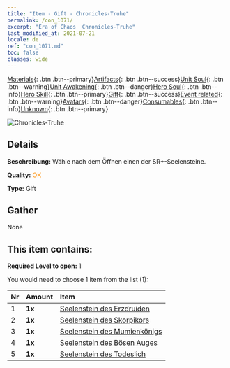 ```yaml
---
title: "Item - Gift - Chronicles-Truhe"
permalink: /con_1071/
excerpt: "Era of Chaos  Chronicles-Truhe"
last_modified_at: 2021-07-21
locale: de
ref: "con_1071.md"
toc: false
classes: wide
---
```

 [Materials](/ItemsDE/){: .btn .btn--primary}[Artifacts](/ItemsDE/Artifacts/){: .btn .btn--success}[Unit Soul](/ItemsDE/UnitSoul/){: .btn .btn--warning}[Unit Awakening](/ItemsDE/UnitAwakening/){: .btn .btn--danger}[Hero Soul](/ItemsDE/HeroSoul/){: .btn .btn--info}[Hero Skill](/ItemsDE/HeroSkill/){: .btn .btn--primary}[Gift](/ItemsDE/Gift/){: .btn .btn--success}[Event related](/ItemsDE/Events/){: .btn .btn--warning}[Avatars](/ItemsDE/Avatars/){: .btn .btn--danger}[Consumables](/ItemsDE/Consumables/){: .btn .btn--info}[Unknown](/ItemsDE/Unknown/){: .btn .btn--primary}

 ![Chronicles-Truhe](/images/t/i_907245.png)

## Details
 **Beschreibung:** Wähle nach dem Öffnen einen der SR+-Seelensteine.

 **Quality:** <span style="color: #FF8C00">OK</span>

 **Type:** Gift

## Gather

  None

## This item contains:

 **Required Level to open:** 1

 You would need to choose 1 item from the list (1):

  | Nr | Amount |     Item    |
  |:---|:-------|:------------|
  | 1 |  **1x** | [Seelenstein des Erzdruiden](/ItemsDE/unt_296/) |  | 
  | 2 |  **1x** | [Seelenstein des Skorpikors](/ItemsDE/unt_333/) |  | 
  | 3 |  **1x** | [Seelenstein des Mumienkönigs](/ItemsDE/unt_304/) |  | 
  | 4 |  **1x** | [Seelenstein des Bösen Auges](/ItemsDE/unt_330/) |  | 
  | 5 |  **1x** | [Seelenstein des Todeslich](/ItemsDE/unt_301/) |  | 
